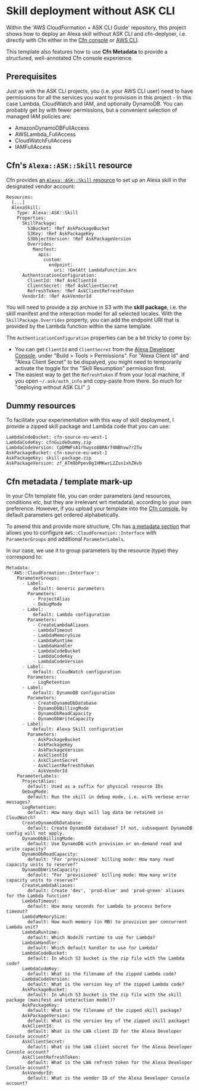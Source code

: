 

# Skill deployment without ASK CLI

Within the 'AWS CloudFormation + ASK CLI Guide' repository, this project shows how to deploy an Alexa skill without ASK CLI and cfn-deplyoer, i.e. directly with Cfn either in the [Cfn console](https://console.aws.amazon.com/cloudformation/home) or [AWS CLI](https://docs.aws.amazon.com/cli/latest/reference/cloudformation/index.html).

This template also features how to use **Cfn Metadata** to provide a structured, well-annotated Cfn console experience.


## Prerequisites

Just as with the ASK CLI projects, you (i.e. your AWS CLI user) need to have permissions for all the services you want to provision in this project - In this case Lambda,  CloudWatch and IAM, and optionally DynamoDB. You can probably get by with fewer permissions, but a convenient selection of managed IAM policies are:
- AmazonDynamoDBFullAccess
- AWSLambda_FullAccess
- CloudWatchFullAccess
- IAMFullAccess


## Cfn's `Alexa::ASK::Skill` resource

Cfn provides [an `Alexa::ASK::Skill` resource](https://docs.aws.amazon.com/AWSCloudFormation/latest/UserGuide/aws-resource-ask-skill.html) to set up an Alexa skill in the designated vendor account:

```
Resources:
  [...]
  AlexaSkill:
    Type: Alexa::ASK::Skill
    Properties: 
      SkillPackage:
        S3Bucket: !Ref AskPackageBucket
        S3Key: !Ref AskPackageKey
        S3ObjectVersion: !Ref AskPackageVersion
        Overrides: 
          Manifest: 
            apis: 
              custom: 
                endpoint: 
                  uri: !GetAtt LambdaFunction.Arn 
      AuthenticationConfiguration: 
        ClientId: !Ref AskClientId
        ClientSecret: !Ref AskClientSecret
        RefreshToken: !Ref AskClientRefreshToken
      VendorId: !Ref AskVendorId
```

You will need to provide a zip archive in S3 with the **skill package**, i.e. the skill manifest and the interaction model for all selected locales. With the `SkillPackage.Overrides` property, you can add the endpoint URI that is provided by the Lambda function within the same template.

The `AuthenticationConfiguration` properties can be a bit tricky to come by:
- You can get `ClientId` and `ClientSecret` from the [Alexa Developer Console](https://developer.amazon.com/alexa/console/ask), under "Build > Tools > Permissions". For "Alexa Client Id" and "Alexa Client Secret" to be dispalyed, you might need to temporarily activate the toggle for the "Skill Resumption" permission first.
- The easiest way to get the `RefreshToken` if from your local machine, if you open `~/.ask/auth_info` and copy-paste from there. So much for "deploying without ASK CLI" ;)

## Dummy resources

To facilitate your experimentation with this way of skill deployment, I provide a zipped skill package and Lambda code that you can use:

```
LambdaCodeBucket: cfn-source-eu-west-1
LambdaCodeKey: cfnGuideDummy.zip
LambdaCodeVersion: CpDMWFsA1rhwyso8BRArT4NBhvw7rZTw
AskPackageBucket: cfn-source-eu-west-1
AskPackageKey: skill-package.zip
AskPackageVersion: zf_ATm8bPpev0g1HMKwrL2Zsn1xhZHvb
```

## Cfn metadata / template mark-up

In your Cfn template file, you can order parameters (and resources, conditions etc, but they are irrelevant wrt metadata), according to your own preference. However, if you upload your template into the [Cfn console](https://console.aws.amazon.com/cloudformation/home), by default parameters get ordered alphabetically.

To amend this and provide more structure, Cfn has [a metadata section](https://docs.aws.amazon.com/AWSCloudFormation/latest/UserGuide/aws-resource-cloudformation-interface.html) that allows you to configure `AWS::CloudFormation::Interface` with `ParameterGroups` and additional `ParameterLabels`.

In our case, we use it to group parameters by the resource (type) they correspond to:

```
Metadata:
  'AWS::CloudFormation::Interface':
    ParameterGroups:
      - Label:
          default: Generic parameters
        Parameters:
          - ProjectAlias
          - DebugMode
      - Label:
          default: Lambda configuration
        Parameters:
          - CreateLambdaAliases
          - LambdaTimeout
          - LambdaMemorySize
          - LambdaRuntime
          - LambdaHandler
          - LambdaCodeBucket
          - LambdaCodeKey
          - LambdaCodeVersion
      - Label:
          default: CloudWatch configuration
        Parameters:
          - LogRetention
      - Label:
          default: DynamoDB configuration
        Parameters:
          - CreateDynamoDbDatabase
          - DynamoDbBillingMode
          - DynamoDbReadCapacity
          - DynamoDbWriteCapacity
      - Label:
          default: Alexa Skill configuration
        Parameters:
          - AskPackageBucket
          - AskPackageKey
          - AskPackageVersion
          - AskClientId
          - AskClientSecret
          - AskClientRefreshToken
          - AskVendorId
    ParameterLabels:
      ProjectAlias:
        default: Used as a suffix for physical resource IDs
      DebugMode:
        default: Run the skill in debug mode, i.e. with verbose error messages?
      LogRetention:
        default: How many days will log data be retained in CloudWatch?
      CreateDynamoDbDatabase:
        default: Create DynamoDB database? If not, subsequent DynamoDB config will not apply.
      DynamoDbBillingMode:
        default: Use DynamoDB with provision or on-demand read and write capacity?
      DynamoDbReadCapacity:
        default: "For 'provisioned' billing mode: How many read capacity units to reserve?"
      DynamoDbWriteCapacity:
        default: "For 'provisioned' billing mode: How many write capacity units to reserve?"
      CreateLambdaAliases:
        default: Create 'dev', 'prod-blue' and 'prod-green' aliases for the Lambda function?
      LambdaTimeout:
        default: How many seconds for Lambda to process before timeout?
      LambdaMemorySize:
        default: How much memory (in MB) to provision per concurrent Lambda unit?
      LambdaRuntime:
        default: Which NodeJS runtime to use for Lambda?
      LambdaHandler:
        default: Which default handler to use for Lambda?
      LambdaCodeBucket:
        default: In which S3 bucket is the zip file with the Lambda code?
      LambdaCodeKey:
        default: What is the filename of the zipped Lambda code?
      LambdaCodeVersion:
        default: What is the version key of the zipped Lambda code?
      AskPackageBucket:
        default: In which S3 bucket is the zip file with the skill package (manifest and interaction model)?
      AskPackageKey:
        default: What is the filename of the zipped skill package?
      AskPackageVersion:
        default: What is the version key of the zipped skill package?
      AskClientId:
        default: What is the LWA client ID for the Alexa Developer Console account?
      AskClientSecret:
        default: What is the LWA client secret for the Alexa Developer Console account?
      AskClientRefreshToken:
        default: What is the LWA refresh token for the Alexa Developer Console account?
      AskVendorId:
        default: What is the vendor ID of the Alexa Developer Console account?
```